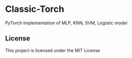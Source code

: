 # Classic-Torch

PyTorch implementation of MLP, KNN, SVM, Logistic model


## License

This project is licensed under the MIT License

